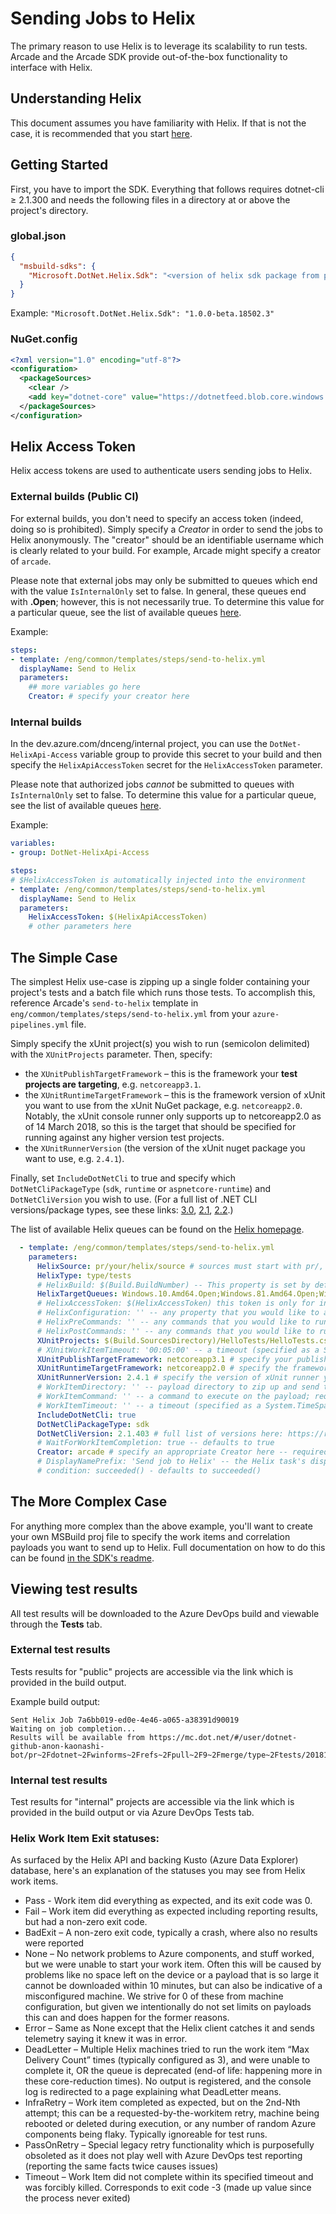 # Sending Jobs to Helix

The primary reason to use Helix is to leverage its scalability to run tests. Arcade and the Arcade SDK provide out-of-the-box functionality to interface with Helix.

## Understanding Helix

This document assumes you have familiarity with Helix. If that is not the case, it is recommended that you start [here](https://github.com/dotnet/core-eng/blob/master/Documentation/HelixDocumentation.md).

## Getting Started

First, you have to import the SDK. Everything that follows requires dotnet-cli ≥ 2.1.300 and needs the following files in a directory at or above the project's directory.

### global.json

```json
{
  "msbuild-sdks": {
    "Microsoft.DotNet.Helix.Sdk": "<version of helix sdk package from package feed>"
  }
}
```

Example: `"Microsoft.DotNet.Helix.Sdk": "1.0.0-beta.18502.3"`

### NuGet.config

```xml
<?xml version="1.0" encoding="utf-8"?>
<configuration>
  <packageSources>
    <clear />
    <add key="dotnet-core" value="https://dotnetfeed.blob.core.windows.net/dotnet-core/index.json" />
  </packageSources>
</configuration>
```

## Helix Access Token

Helix access tokens are used to authenticate users sending jobs to Helix.

### External builds (Public CI)

For external builds, you don't need to specify an access token (indeed, doing so is prohibited). Simply specify a *Creator* in order to send the jobs to Helix anonymously. The "creator" should be an identifiable username which is clearly related to your build. For example, Arcade might specify a creator of `arcade`.

Please note that external jobs may only be submitted to queues which end with the value `IsInternalOnly` set to false. In general, these queues end with **.Open**; however, this is not necessarily true.  To determine this value for a particular queue, see the list of available queues [here](https://helix.dot.net/api/2018-03-14/info/queues).

Example:

```yaml
steps:
- template: /eng/common/templates/steps/send-to-helix.yml
  displayName: Send to Helix
  parameters:
    ## more variables go here
    Creator: # specify your creator here
```

### Internal builds

In the dev.azure.com/dnceng/internal project, you can use the `DotNet-HelixApi-Access` variable group to provide this secret to your build and then specify the `HelixApiAccessToken` secret for the `HelixAccessToken` parameter.

Please note that authorized jobs *cannot* be submitted to queues with `IsInternalOnly` set to false. To determine this value for a particular queue, see the list of available queues [here](https://helix.dot.net/api/2018-03-14/info/queues).

Example:

```yaml
variables:
- group: DotNet-HelixApi-Access

steps:
# $HelixAccessToken is automatically injected into the environment
- template: /eng/common/templates/steps/send-to-helix.yml
  displayName: Send to Helix
  parameters:
    HelixAccessToken: $(HelixApiAccessToken)
    # other parameters here
```

## The Simple Case

The simplest Helix use-case is zipping up a single folder containing your project's tests and a batch file which runs those tests. To accomplish this, reference Arcade's `send-to-helix` template in `eng/common/templates/steps/send-to-helix.yml` from your `azure-pipelines.yml` file.

Simply specify the xUnit project(s) you wish to run (semicolon delimited) with the `XUnitProjects` parameter. Then, specify:
* the `XUnitPublishTargetFramework` &ndash; this is the framework your **test projects are targeting**, e.g. `netcoreapp3.1`.
* the `XUnitRuntimeTargetFramework` &ndash; this is the framework version of xUnit you want to use from the xUnit NuGet package, e.g. `netcoreapp2.0`. Notably, the xUnit console runner only supports up to netcoreapp2.0 as of 14 March 2018, so this is the target that should be specified for running against any higher version test projects.
* the `XUnitRunnerVersion` (the version of the xUnit nuget package you want to use, e.g. `2.4.1`).

Finally, set `IncludeDotNetCli` to true and specify which `DotNetCliPackageType` (`sdk`, `runtime` or `aspnetcore-runtime`) and `DotNetCliVersion` you wish to use. (For a full list of .NET CLI versions/package types, see these links: [3.0](https://dotnet.microsoft.com/download/dotnet-core/3.0), [2.1](https://dotnet.microsoft.com/download/dotnet-core/2.1), [2.2](https://dotnet.microsoft.com/download/dotnet-core/2.2).)

The list of available Helix queues can be found on the [Helix homepage](https://helix.dot.net/).

```yaml
  - template: /eng/common/templates/steps/send-to-helix.yml
    parameters:
      HelixSource: pr/your/helix/source # sources must start with pr/, official/, prodcon/, or agent/
      HelixType: type/tests
      # HelixBuild: $(Build.BuildNumber) -- This property is set by default
      HelixTargetQueues: Windows.10.Amd64.Open;Windows.81.Amd64.Open;Windows.7.Amd64.Open # specify appropriate queues here; see https://helix.dot.net/ for a list of queues
      # HelixAccessToken: $(HelixAccessToken) this token is only for internal builds
      # HelixConfiguration: '' -- any property that you would like to attached to a job
      # HelixPreCommands: '' -- any commands that you would like to run prior to running your job
      # HelixPostCommands: '' -- any commands that you would like to run after running your job
      XUnitProjects: $(Build.SourcesDirectory)/HelloTests/HelloTests.csproj # specify your xUnit projects (semicolon delimited) here!
      # XUnitWorkItemTimeout: '00:05:00' -- a timeout (specified as a System.TimeSpan string) for all work items created from XUnitProjects
      XUnitPublishTargetFramework: netcoreapp3.1 # specify your publish target framework here
      XUnitRuntimeTargetFramework: netcoreapp2.0 # specify the framework you want to use for the xUnit runner
      XUnitRunnerVersion: 2.4.1 # specify the version of xUnit runner you wish to use here
      # WorkItemDirectory: '' -- payload directory to zip up and send to Helix; requires WorkItemCommand; incompatible with XUnitProjects
      # WorkItemCommand: '' -- a command to execute on the payload; requires WorkItemDirectory; incompatible with XUnitProjects
      # WorkItemTimeout: '' -- a timeout (specified as a System.TimeSpan string) for the work item command; requires WorkItemDirectory; incompatible with XUnitProjects
      IncludeDotNetCli: true
      DotNetCliPackageType: sdk
      DotNetCliVersion: 2.1.403 # full list of versions here: https://raw.githubusercontent.com/dotnet/core/master/release-notes/releases.json
      # WaitForWorkItemCompletion: true -- defaults to true
      Creator: arcade # specify an appropriate Creator here -- required for external builds
      # DisplayNamePrefix: 'Send job to Helix' -- the Helix task's display name in AzDO. Defaults to 'Send job to Helix'
      # condition: succeeded() - defaults to succeeded()
```

## The More Complex Case

For anything more complex than the above example, you'll want to create your own MSBuild proj file to specify the work items and correlation payloads you want to send up to Helix. Full documentation on how to do this can be found [in the SDK's readme](https://github.com/dotnet/arcade/blob/master/src/Microsoft.DotNet.Helix/Sdk/Readme.md).

## Viewing test results

All test results will be downloaded to the Azure DevOps build and viewable through the **Tests** tab.

### External test results

Tests results for "public" projects are accessible via the link which is provided in the build output.

Example build output:

```Text
Sent Helix Job 7a6bb019-ed0e-4e46-a065-a38391d90019
Waiting on job completion...
Results will be available from https://mc.dot.net/#/user/dotnet-github-anon-kaonashi-bot/pr~2Fdotnet~2Fwinforms~2Frefs~2Fpull~2F9~2Fmerge/type~2Ftests/20181029.7
```

### Internal test results

Test results for "internal" projects are accessible via the link which is provided in the build output or via Azure DevOps Tests tab.

### Helix Work Item Exit statuses:

As surfaced by the Helix API and backing Kusto (Azure Data Explorer) database, here's an explanation of the statuses you may see from Helix work items.

- Pass - Work item did everything as expected, and its exit code was 0.
- Fail – Work item did everything as expected including reporting results, but had a non-zero exit code.
- BadExit – A non-zero exit code, typically a crash, where also no results were reported
- None – No network problems to Azure components, and stuff worked, but we were unable to start your work item.  Often this will be caused by problems like no space left on the device or a payload that is so large it cannot be downloaded within 10 minutes, but can also be indicative of a misconfigured machine.  We strive for 0 of these from machine configuration, but given we intentionally do not set limits on payloads this can and does happen for the former reasons.
- Error – Same as None except that the Helix client catches it and sends telemetry saying it knew it was in error.
- DeadLetter – Multiple Helix machines tried to run the work item “Max Delivery Count” times (typically configured as 3), and were unable to complete it, OR the queue is deprecated (end-of life: happening more in these core-reduction times).   No output is registered, and the console log is redirected to a page explaining what DeadLetter means.
- InfraRetry – Work item completed as expected, but on the 2nd-Nth attempt; this can be a requested-by-the-workitem retry, machine being rebooted or deleted during execution, or any number of random Azure components being flaky.  Typically ignoreable for test runs.
- PassOnRetry – Special legacy retry functionality which is purposefully obsoleted as it does not play well with Azure DevOps test reporting (reporting the same facts twice causes issues)
- Timeout – Work Item did not complete within its specified timeout and was forcibly killed.  Corresponds to exit code -3 (made up value since the process never exited)



